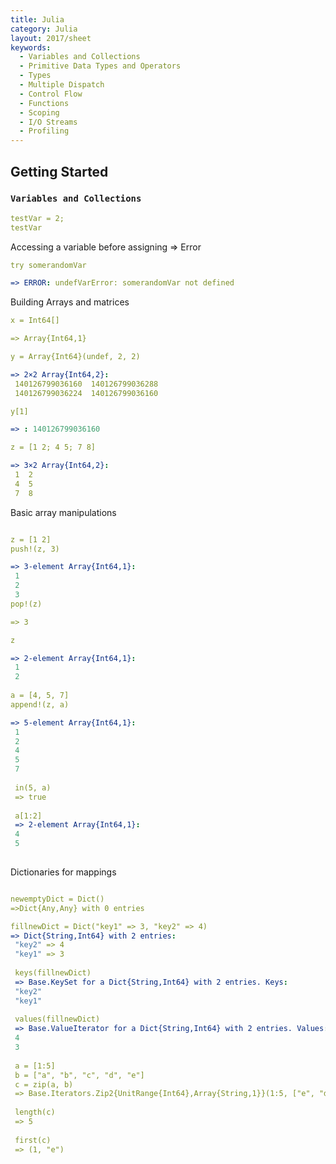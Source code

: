 ```yaml
---
title: Julia
category: Julia
layout: 2017/sheet
keywords:
  - Variables and Collections
  - Primitive Data Types and Operators
  - Types
  - Multiple Dispatch
  - Control Flow
  - Functions
  - Scoping
  - I/O Streams 
  - Profiling
---
```


Getting Started
---------------

### `Variables and Collections`
```yml
testVar = 2;
testVar 
```

Accessing a variable before assigning => Error
```yml
try somerandomVar

=> ERROR: undefVarError: somerandomVar not defined
```

Building Arrays and matrices
```yml
x = Int64[]

=> Array{Int64,1}

y = Array{Int64}(undef, 2, 2)

=> 2×2 Array{Int64,2}:
 140126799036160  140126799036288
 140126799036224  140126799036160

y[1]

=> : 140126799036160

z = [1 2; 4 5; 7 8]

=> 3×2 Array{Int64,2}:
 1  2
 4  5
 7  8

```
 
Basic array manipulations

```yml

z = [1 2]
push!(z, 3)

=> 3-element Array{Int64,1}:
 1
 2
 3
pop!(z)

=> 3

z

=> 2-element Array{Int64,1}:
 1
 2
 
a = [4, 5, 7]
append!(z, a)

=> 5-element Array{Int64,1}:
 1
 2
 4
 5
 7
 
 in(5, a)
 => true
 
 a[1:2]
 => 2-element Array{Int64,1}:
 4
 5
 
 ```
 
 Dictionaries for mappings 
 ```yml
 
 newemptyDict = Dict()
 =>Dict{Any,Any} with 0 entries
 
 fillnewDict = Dict("key1" => 3, "key2" => 4)
 => Dict{String,Int64} with 2 entries:
  "key2" => 4
  "key1" => 3
  
  keys(fillnewDict)
  => Base.KeySet for a Dict{String,Int64} with 2 entries. Keys:
  "key2"
  "key1"
  
  values(fillnewDict)
  => Base.ValueIterator for a Dict{String,Int64} with 2 entries. Values:
  4
  3
  
  a = [1:5]
  b = ["a", "b", "c", "d", "e"]
  c = zip(a, b)
  => Base.Iterators.Zip2{UnitRange{Int64},Array{String,1}}(1:5, ["e", "d", "b", "c", "a"])
  
  length(c)
  => 5
  
  first(c)
  => (1, "e")
  ```
